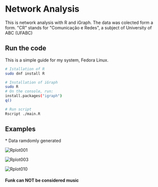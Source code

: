 # Network Analysis

This is network analysis with R and iGraph. The data was colected form a form.
"CR" stands for "Comunicação e Redes", a subject of University of ABC (UFABC)


## Run the code
This is a simple guide for my system, Fedora Linux.
```bash
# Istallation of R
sudo dnf install R

# Installation of iGraph
sudo R
# On the console, run:
install.packages("igraph")
q()

# Run script
Rscript ./main.R
```
## Examples
\* Data ramdomly generated

![Rplot001](https://github.com/KelvinNovais/network-analysis-cr/assets/83086622/6e82940f-1500-4444-9f08-e5dbb82b4fdb)

![Rplot003](https://github.com/KelvinNovais/network-analysis-cr/assets/83086622/234ef126-a457-4280-896e-8376978fb675)

![Rplot010](https://github.com/KelvinNovais/network-analysis-cr/assets/83086622/65ab9f41-f409-4dd4-822b-792b5eb365e5)

#### Funk can NOT be considered music
